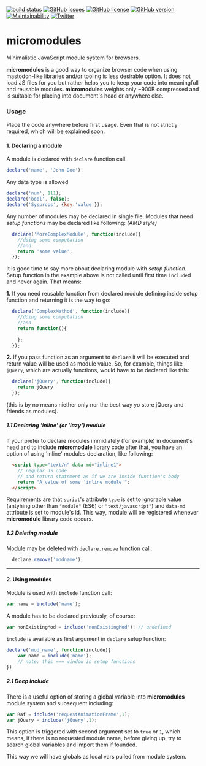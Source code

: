 [![build status][travis-img]][travis] [![GitHub issues](https://img.shields.io/github/issues/milosdjakonovic/micromodules.svg)](https://github.com/milosdjakonovic/micromodules/issues) [![GitHub license](https://img.shields.io/github/license/milosdjakonovic/micromodules.svg)](https://github.com/milosdjakonovic/micromodules/blob/master/license) [![GitHub version](https://badge.fury.io/gh/milosdjakonovic%2Fmicromodules.svg)](https://badge.fury.io/gh/milosdjakonovic%2Fmicromodules) [![Maintainability](https://api.codeclimate.com/v1/badges/2b75b55af4b2da6c1cb1/maintainability)](https://codeclimate.com/github/milosdjakonovic/micromodules/maintainability) [![Twitter](https://img.shields.io/twitter/url/https/github.com/milosdjakonovic/micromodules.svg?style=social)](https://twitter.com/intent/tweet?text=Wow:&url=https%3A%2F%2Fgithub.com%2Fmilosdjakonovic%2Fmicromodules)



# micromodules

Minimalistic JavaScript module system for browsers.

**micromodules** is a good way to organize browser code when using mastodon-like libraries and/or tooling is less desirable option. It does not load JS files for you but rather helps you to keep your code into meaningfull and reusable modules. 
**micromodules** weights only ~900B compressed and is suitable for placing into document's head or anywhere else.

### Usage

Place the code anywhere before first usage. Even that is not strictly required, which will be explained soon.


#### 1. Declaring a module
A module is declared with `declare` function call.
```javascript
declare('name', 'John Doe');
```
Any data type is allowed
```javascript
declare('num', 111);
declare('bool', false);
declare('Sysprops', {key:'value'});
```
Any number of modules may be declared in single file.
Modules that need *setup functions* may be declared like following: *(AMD style)*
```javascript
  declare('MoreComplexModule', function(include){
    //doing some computation
    //and
    return 'some value';
  });
```
It is good time to say more about declaring module with *setup function*. Setup function in the example above is not called until first time `include`d and never again. That means:

**1.** If you need reusable function from declared module defining inside setup function and returning it is the way to go:
```javascript
  declare('ComplexMethod', function(include){
    //doing some computation
    //and
    return function(){
        
    };
  });
```

**2.** If you pass function as an argument to `declare` it will be executed and return value will be used as module value. So, for example, things like `jQuery`, which are actually functions, would have to be declared like this:

```javascript
  declare('jQuery', function(include){
    return jQuery
  });
```
(this is by no means niether only nor the best way yo store jQuery and friends as modules).

##### 1.1 Declaring 'inline' (or 'lazy') module
If your prefer to declare modules immidiately (for example) in document's head and to include **micromodule** library code after that, you have an option of using 'inline' modules declaration, like following:

```html
  <script type="text/n" data-md="inline1">
    // regular JS code
    // and return statement as if we are inside function's body
    return "A value of some 'inline module'";
  </script>
```

Requirements are that `script`'s attribute `type` is set to ignorable value (antyhing other than `"module"` (ES6) or `"text/javascript"`) and `data-md` attribute is set to module's id. This way, module will be registered whenever **micromodule** library code occurs.


##### 1.2 Deleting module
Module may be deleted with `declare.remove` function call:
```javascript
  declare.remove('modname');
```



---



#### 2. Using modules
Module is used with `include` function call:

```javascript
var name = include('name');
```

A module has to be declared previously, of course:

```javascript
var nonExistingMod = include('nonExistingMod'); // undefined
```

`include` is available as first argument in `declare` setup function:

```javascript
declare('mod_name', function(include){
    var name = include('name');
    // note: this === window in setup functions
})
```

##### 2.1 Deep include
There is a useful option of storing a global variable into **micromodules** module system and subsequent including:

```javascript
var Raf = include('requestAnimationFrame',1);
var jQuery = include('jQuery',1);
```
This option is triggered with second argument set to `true` or `1`, which means, if there is no requested module name, before giving up, try to search global variables and import them if founded.

This way we will have globals as local vars pulled from module system.



[travis]: https://travis-ci.org/milosdjakonovic/micromodules
[travis-img]: https://travis-ci.org/milosdjakonovic/micromodules.svg?branch=master